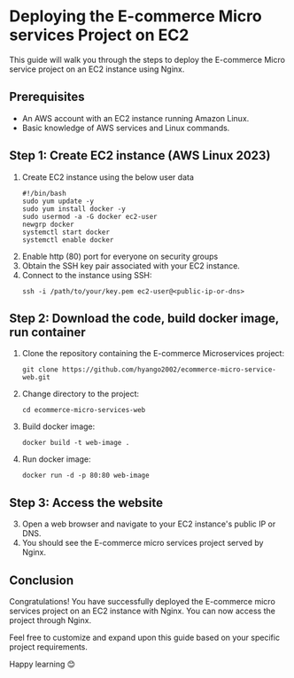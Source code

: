 # Deploying the E-commerce Micro services Project on EC2

This guide will walk you through the steps to deploy the E-commerce Micro service project on an EC2 instance using Nginx.

## Prerequisites

- An AWS account with an EC2 instance running Amazon Linux.
- Basic knowledge of AWS services and Linux commands.

## Step 1: Create EC2 instance (AWS Linux 2023) 

1. Create EC2 instance using the below user data
    ```
    #!/bin/bash
    sudo yum update -y
    sudo yum install docker -y
    sudo usermod -a -G docker ec2-user
    newgrp docker
    systemctl start docker
    systemctl enable docker

    ```
2. Enable http (80) port for everyone on security groups
1. Obtain the SSH key pair associated with your EC2 instance.
2. Connect to the instance using SSH:
    ```
    ssh -i /path/to/your/key.pem ec2-user@<public-ip-or-dns>
    ```

## Step 2: Download the code, build docker image, run container

1. Clone the repository containing the E-commerce Microservices project:
    ```
    git clone https://github.com/hyango2002/ecommerce-micro-service-web.git
    ```

2. Change directory to the project:
    ```
    cd ecommerce-micro-services-web
    ```
3. Build docker image:
    ```
    docker build -t web-image .
    ```
4. Run docker image:
    ```
    docker run -d -p 80:80 web-image
    ```

## Step 3: Access the website
3. Open a web browser and navigate to your EC2 instance's public IP or DNS.
4. You should see the E-commerce micro services project served by Nginx.

## Conclusion

Congratulations! You have successfully deployed the E-commerce micro services project on an EC2 instance with Nginx. You can now access the project through Nginx.

Feel free to customize and expand upon this guide based on your specific project requirements.

Happy learning 😊
